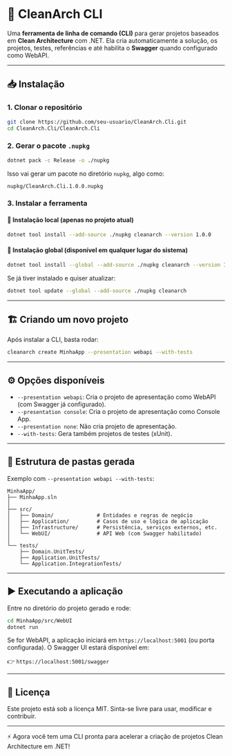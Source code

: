 # 🧰 CleanArch CLI

Uma **ferramenta de linha de comando (CLI)** para gerar projetos baseados em **Clean Architecture** com .NET. Ela cria automaticamente a solução, os projetos, testes, referências e até habilita o **Swagger** quando configurado como WebAPI.

-----

## 📥 Instalação

### 1\. Clonar o repositório

```bash
git clone https://github.com/seu-usuario/CleanArch.Cli.git
cd CleanArch.Cli/CleanArch.Cli
```

### 2\. Gerar o pacote `.nupkg`

```bash
dotnet pack -c Release -o ./nupkg
```

Isso vai gerar um pacote no diretório `nupkg`, algo como:

```
nupkg/CleanArch.Cli.1.0.0.nupkg
```

### 3\. Instalar a ferramenta

#### 🔹 Instalação local (apenas no projeto atual)

```bash
dotnet tool install --add-source ./nupkg cleanarch --version 1.0.0
```

#### 🔹 Instalação global (disponível em qualquer lugar do sistema)

```bash
dotnet tool install --global --add-source ./nupkg cleanarch --version 1.0.0
```

Se já tiver instalado e quiser atualizar:

```bash
dotnet tool update --global --add-source ./nupkg cleanarch
```

-----

## 🏗️ Criando um novo projeto

Após instalar a CLI, basta rodar:

```bash
cleanarch create MinhaApp --presentation webapi --with-tests
```

-----

## ⚙️ Opções disponíveis

  * `--presentation webapi`: Cria o projeto de apresentação como WebAPI (com Swagger já configurado).
  * `--presentation console`: Cria o projeto de apresentação como Console App.
  * `--presentation none`: Não cria projeto de apresentação.
  * `--with-tests`: Gera também projetos de testes (xUnit).

-----

## 📂 Estrutura de pastas gerada

Exemplo com `--presentation webapi --with-tests`:

```
MinhaApp/
├── MinhaApp.sln
│
├── src/
│   ├── Domain/              # Entidades e regras de negócio
│   ├── Application/         # Casos de uso e lógica de aplicação
│   ├── Infrastructure/      # Persistência, serviços externos, etc.
│   └── WebUI/               # API Web (com Swagger habilitado)
│
└── tests/
    ├── Domain.UnitTests/
    ├── Application.UnitTests/
    └── Application.IntegrationTests/
```

-----

## ▶️ Executando a aplicação

Entre no diretório do projeto gerado e rode:

```bash
cd MinhaApp/src/WebUI
dotnet run
```

Se for WebAPI, a aplicação iniciará em `https://localhost:5001` (ou porta configurada).
O Swagger UI estará disponível em:

👉 `https://localhost:5001/swagger`

-----

## 📜 Licença

Este projeto está sob a licença MIT. Sinta-se livre para usar, modificar e contribuir.

-----

⚡ Agora você tem uma CLI pronta para acelerar a criação de projetos Clean Architecture em .NET\!

